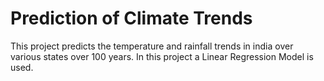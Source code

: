# Prediction of Climate Trends

This project predicts the temperature and rainfall trends in india over various states over 100 years.
In this project a Linear Regression Model is used.
